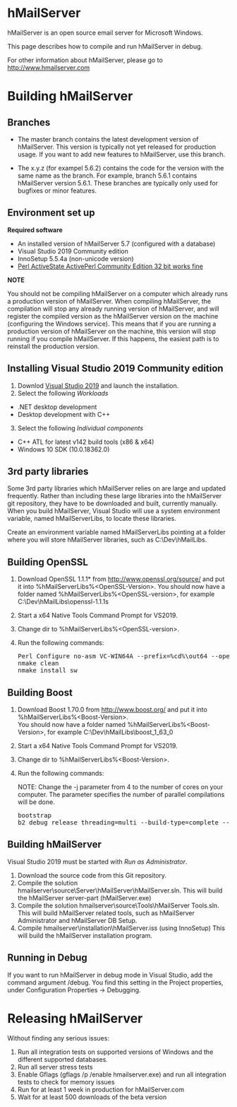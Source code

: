 hMailServer
===========

hMailServer is an open source email server for Microsoft Windows.

This page describes how to compile and run hMailServer in debug. 

For other information about hMailServer, please go to http://www.hmailserver.com

Building hMailServer
====================

Branches
--------

   * The master branch contains the latest development version of hMailServer. This version is typically not yet released for production usage. If you want to add new features to hMailServer, use this branch.
   
   * The x.y.z (for exampel 5.6.2) contains the code for the version with the same name as the branch. For example, branch 5.6.1 contains hMailServer version 5.6.1. These branches are typically only used for bugfixes or minor features.

Environment set up
---------------------

**Required software**

   * An installed version of hMailServer 5.7 (configured with a database)
   * Visual Studio 2019 Community edition
   * InnoSetup 5.5.4a (non-unicode version)
   * [Perl ActiveState ActivePerl Community Edition 32 bit works fine](https://www.activestate.com/activeperl/downloads)
   
**NOTE**

You should not be compiling hMailServer on a computer which already runs a production version of hMailServer. When compiling hMailServer, the compilation will stop any already running version of hMailServer, and will register the compiled version as the hMailServer version on the machine (configuring the Windows service). This means that if you are running a production version of hMailServer on the machine, this version will stop running if you compile hMailServer. If this happens, the easiest path is to reinstall the production version.

Installing Visual Studio 2019 Community edition
----------------------------------------------

1. Downlod [Visual Studio 2019](https://visualstudio.microsoft.com/vs/) and launch the installation.
2. Select the following _Workloads_
  * .NET desktop development
  * Desktop development with C++
3. Select the following _Individual components_
  * C++ ATL for latest v142 build tools (x86 & x64)
  * Windows 10 SDK (10.0.18362.0)

3rd party libraries
-------------------

Some 3rd party libraries which hMailServer relies on are large and updated frequently. Rather than including these large libraries into the hMailServer git repository, they have to be downloaded and built, currently manually. When you build hMailServer, Visual Studio will use a system environment variable, named hMailServerLibs, to locate these libraries.

Create an environment variable named hMailServerLibs pointing at a folder where you will store hMailServer libraries, such as C:\Dev\hMailLibs.

Building OpenSSL
----------------
1. Download OpenSSL 1.1.1* from http://www.openssl.org/source/ and put it into %hMailServerLibs%\<OpenSSL-Version>.
   You should now have a folder named %hMailServerLibs%\<OpenSSL-version>, for example C:\Dev\hMailLibs\openssl-1.1.1s
2. Start a x64 Native Tools Command Prompt for VS2019.
3. Change dir to %hMailServerLibs%\<OpenSSL-version>.
3. Run the following commands:

   <pre>
   Perl Configure no-asm VC-WIN64A --prefix=%cd%\out64 --openssldir=%cd%\out64 -D_WIN32_WINNT=0x600
   nmake clean   
   nmake install_sw
   </pre>

Building Boost
--------------
1. Download Boost 1.70.0 from http://www.boost.org/ and put it into %hMailServerLibs%\<Boost-Version>.  
   You should now have a folder named %hMailServerLibs%\<Boost-Version>, for example C:\Dev\hMailLibs\boost_1_63_0
2. Start a x64 Native Tools Command Prompt for VS2019.
3. Change dir to %hMailServerLibs%\<Boost-Version>.
4. Run the following commands:
 
   NOTE: Change the -j parameter from 4 to the number of cores on your computer. The parameter specifies the number of parallel compilations will be done.

   <pre>
   bootstrap
   b2 debug release threading=multi --build-type=complete --toolset=msvc address-model=64 stage --build-dir=out64 -j 4
   </pre>

Building hMailServer
--------------------

Visual Studio 2019 must be started with _Run as Administrator_.

1. Download the source code from this Git repository.
2. Compile the solution hmailserver\source\Server\hMailServer\hMailServer.sln.
   This will build the hMailServer server-part (hMailServer.exe)
3. Compile the solution hmailserver\source\Tools\hMailServer Tools.sln.
   This will build hMailServer related tools, such as hMailServer Administrator and hMailServer DB Setup.
4. Compile hmailserver\installation\hMailServer.iss (using InnoSetup)
   This will build the hMailServer installation program.

Running in Debug
----------------

If you want to run hMailServer in debug mode in Visual Studio, add the command argument /debug. You find this setting in the Project properties, under Configuration Properties -> Debugging.

Releasing hMailServer
=====================

Without finding any serious issues:

1. Run all integration tests on supported versions of Windows and the different supported databases. 
2. Run all server stress tests
3. Enable Gflags (gflags /p /enable hmailserver.exe) and run all integration tests to check for memory issues
4. Run for at least 1 week in production for hMailServer.com
5. Wait for at least 500 downloads of the beta version
